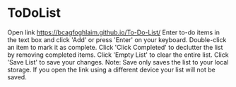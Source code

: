 # ToDoList
Open link https://bcagfoghlaim.github.io/To-Do-List/
Enter to-do items in the text box and click 'Add' or press 'Enter' on your keyboard.
Double-click an item to mark it as complete.
Click 'Click Completed' to declutter the list by removing completed items.
Click 'Empty List' to clear the entire list.
Click 'Save List' to save your changes.
Note: Save only saves the list to your local storage.  If you open the link using a different device your list will not be saved.
